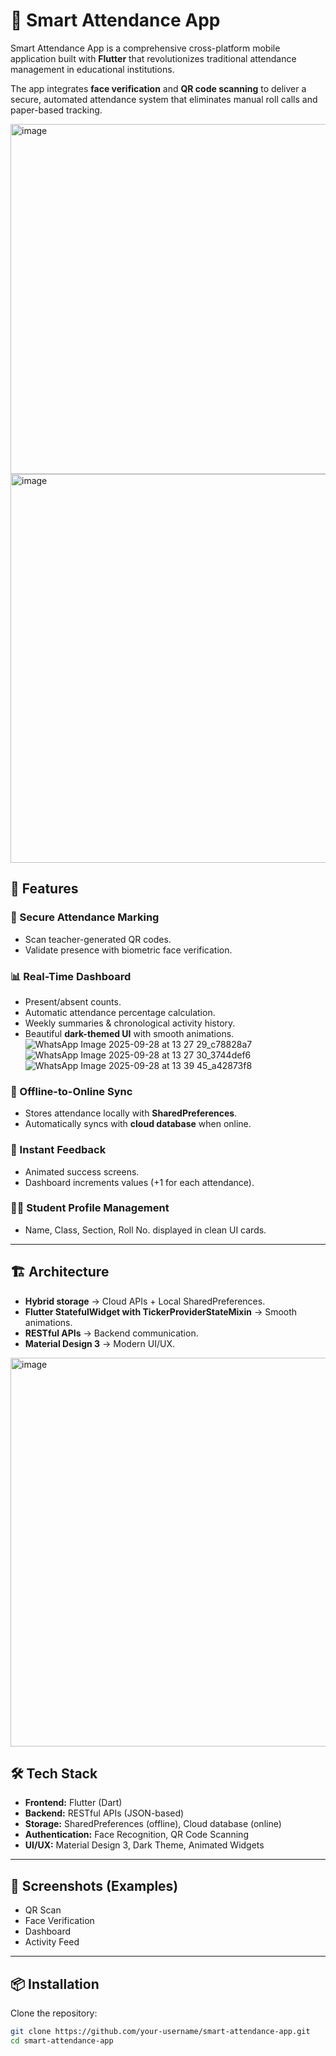 # 📱 Smart Attendance App

Smart Attendance App is a comprehensive cross-platform mobile application built with **Flutter** that revolutionizes traditional attendance management in educational institutions.  

The app integrates **face verification** and **QR code scanning** to deliver a secure, automated attendance system that eliminates manual roll calls and paper-based tracking.  

<img width="736" height="560" alt="image" src="https://github.com/user-attachments/assets/b8da4490-dd86-4136-ae4f-181611da0a32" />

<img width="1418" height="622" alt="image" src="https://github.com/user-attachments/assets/08a8d273-0ce3-4cf0-8335-5d8ae393b79e" />



## 🚀 Features

### 🔐 Secure Attendance Marking
- Scan teacher-generated QR codes.  
- Validate presence with biometric face verification.  

### 📊 Real-Time Dashboard
- Present/absent counts.  
- Automatic attendance percentage calculation.  
- Weekly summaries & chronological activity history.  
- Beautiful **dark-themed UI** with smooth animations.  
![WhatsApp Image 2025-09-28 at 13 27 29_c78828a7](https://github.com/user-attachments/assets/2f1a72c6-832c-4c12-92ab-cdd627ca9f67)![WhatsApp Image 2025-09-28 at 13 27 30_3744def6](https://github.com/user-attachments/assets/d2ec6be8-95a1-43c7-b6dd-ea7e44048125)
![WhatsApp Image 2025-09-28 at 13 39 45_a42873f8](https://github.com/user-attachments/assets/a01f1ffe-8d13-437a-bea1-88010e76d469)


### 🔄 Offline-to-Online Sync
- Stores attendance locally with **SharedPreferences**.  
- Automatically syncs with **cloud database** when online.  

### 🎉 Instant Feedback
- Animated success screens.  
- Dashboard increments values (+1 for each attendance).  

### 🧑‍🎓 Student Profile Management
- Name, Class, Section, Roll No. displayed in clean UI cards.  

---

## 🏗️ Architecture
- **Hybrid storage** → Cloud APIs + Local SharedPreferences.  
- **Flutter StatefulWidget with TickerProviderStateMixin** → Smooth animations.  
- **RESTful APIs** → Backend communication.  
- **Material Design 3** → Modern UI/UX.  

<img width="1418" height="622" alt="image" src="https://github.com/user-attachments/assets/193fb898-0f68-49d4-9e26-f1dfc34338a9" />


## 🛠️ Tech Stack
- **Frontend:** Flutter (Dart)  
- **Backend:** RESTful APIs (JSON-based)  
- **Storage:** SharedPreferences (offline), Cloud database (online)  
- **Authentication:** Face Recognition, QR Code Scanning  
- **UI/UX:** Material Design 3, Dark Theme, Animated Widgets  

---

## 📸 Screenshots (Examples)
- QR Scan  
- Face Verification  
- Dashboard  
- Activity Feed  

---

## 📦 Installation

Clone the repository:
```bash
git clone https://github.com/your-username/smart-attendance-app.git
cd smart-attendance-app
